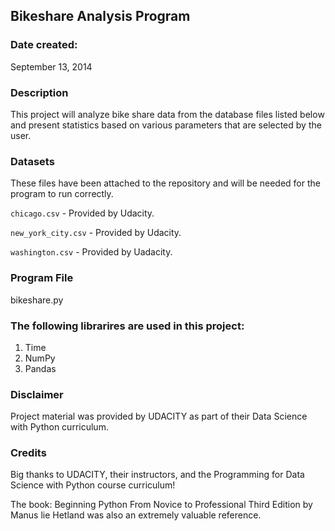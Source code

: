 ## Bikeshare Analysis Program

### Date created:
September 13, 2014

### Description
This project will analyze bike share data from the database files listed below and present statistics based on various parameters that are selected by the user.  

### Datasets 
 These files have been attached to the repository and will be needed for the program to run correctly.

`chicago.csv` - Provided by Udacity.

`new_york_city.csv` - Provided by Udacity.

`washington.csv` - Provided by Uadacity. 

### Program File
bikeshare.py

### The following librarires are used in this project:
1. Time
2. NumPy
3. Pandas 

### Disclaimer
Project material was provided by UDACITY as part of their Data Science with Python curriculum.

### Credits
Big thanks to UDACITY, their instructors, and the Programming for Data Science with Python course curriculum!


The book: Beginning Python From Novice to Professional Third Edition by Manus lie Hetland was also an extremely valuable reference.


